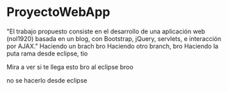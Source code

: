 # ProyectoWebApp
"El trabajo propuesto consiste en el desarrollo de una aplicación web (nol1920) basada en un blog, con Bootstrap, jQuery, servlets, e interacción por AJAX."
Haciendo un brach bro
Haciendo otro branch, bro
Haciendo la puta rama desde eclipse, tio

Mira a ver si te llega esto bro al eclipse broo 


no se hacerlo desde eclipse